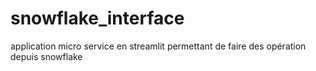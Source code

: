# snowflake_interface
application micro service en streamlit permettant de faire des opération depuis snowflake
